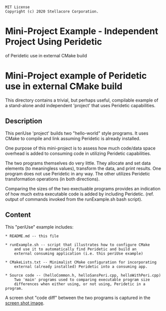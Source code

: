 
	MIT License
	Copyright (c) 2020 Stellacore Corporation.

# Mini-Project Example - Independent Project Using Peridetic

of Peridetic use in external CMake build
# Mini-Project example of Peridetic use in external CMake build

This directory contains a trivial, but perhaps useful, compilable example
of a stand-alone andd independent 'project' that uses Peridetic capabilities.

## Description

This periUse 'project' builds two "hello-world" style programs. It uses
CMake to compile and link assuming Peridetic is already installed.

One purpose of this mini-project is to assess how much code/data space
overhead is added to consuming code in utilizing Peridetic capabilities.

The two programs themselves do very little. They allocate and set
data elements (to meaningless values), transform the data, and print
results. One program does not use Peridetic in any way. The other utilizes
Peridetic transformation operations (in both directions).

Comparing the sizes of the two exectuable programs provides an indication
of how much extra executable code is added by including Peridetic. (ref.
output of commands invoked from the runExample.sh bash script).


## Content

This "periUse" example includes:

	* README.md -- this file

	* runExample.sh -- script that illustrates how to configure CMake
		and use it to automatically find Peridetic and build an
		external consuming application (i.e. this periUse example)

	* CMakeLists.txt -- Minimalist CMake configuration for incorporating
		external (already installed) Peridetic into a consuming app.

	* Source code -- (helloCommon.h, helloSansPeri.cpp, helloWithPeri.cpp)
		Two 'main' programs used to comparing executable program size
		differences when either using, or not using, Peridetic in a program.

A screen shot "code diff" between the two programs is captured in the
[screen shot image](./periCodeSizeMains.png).

